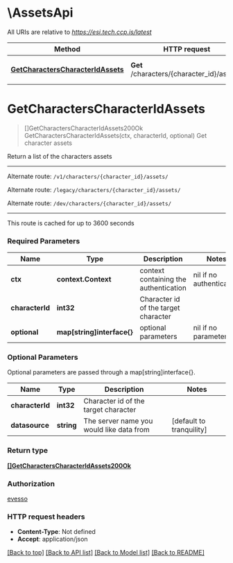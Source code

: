 # \AssetsApi

All URIs are relative to *https://esi.tech.ccp.is/latest*

Method | HTTP request | Description
------------- | ------------- | -------------
[**GetCharactersCharacterIdAssets**](AssetsApi.md#GetCharactersCharacterIdAssets) | **Get** /characters/{character_id}/assets/ | Get character assets


# **GetCharactersCharacterIdAssets**
> []GetCharactersCharacterIdAssets200Ok GetCharactersCharacterIdAssets(ctx, characterId, optional)
Get character assets

Return a list of the characters assets

---

Alternate route: `/v1/characters/{character_id}/assets/`

Alternate route: `/legacy/characters/{character_id}/assets/`

Alternate route: `/dev/characters/{character_id}/assets/`


---

This route is cached for up to 3600 seconds

### Required Parameters

Name | Type | Description  | Notes
------------- | ------------- | ------------- | -------------
 **ctx** | **context.Context** | context containing the authentication | nil if no authentication
  **characterId** | **int32**| Character id of the target character | 
 **optional** | **map[string]interface{}** | optional parameters | nil if no parameters

### Optional Parameters
Optional parameters are passed through a map[string]interface{}.

Name | Type | Description  | Notes
------------- | ------------- | ------------- | -------------
 **characterId** | **int32**| Character id of the target character | 
 **datasource** | **string**| The server name you would like data from | [default to tranquility]

### Return type

[**[]GetCharactersCharacterIdAssets200Ok**](get_characters_character_id_assets_200_ok.md)

### Authorization

[evesso](../README.md#evesso)

### HTTP request headers

 - **Content-Type**: Not defined
 - **Accept**: application/json

[[Back to top]](#) [[Back to API list]](../README.md#documentation-for-api-endpoints) [[Back to Model list]](../README.md#documentation-for-models) [[Back to README]](../README.md)

